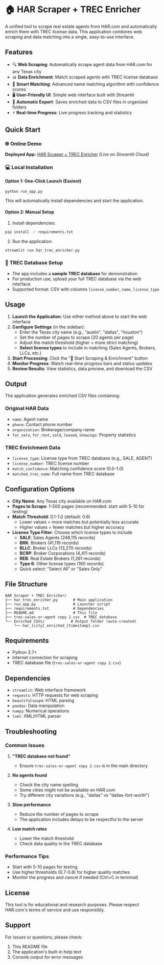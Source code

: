 # 🏠 HAR Scraper + TREC Enricher

A unified tool to scrape real estate agents from HAR.com and automatically enrich them with TREC license data. This application combines web scraping and data matching into a single, easy-to-use interface.

## Features

- 🔍 **Web Scraping**: Automatically scrape agent data from HAR.com for any Texas city
- 📊 **Data Enrichment**: Match scraped agents with TREC license database
- 🎯 **Smart Matching**: Advanced name matching algorithm with confidence scores
- 🖥️ **User-Friendly UI**: Simple web interface built with Streamlit
- 📁 **Automatic Export**: Saves enriched data to CSV files in organized folders
- ⚡ **Real-time Progress**: Live progress tracking and statistics

## Quick Start

### 🌐 **Online Demo**
**Deployed App:** [HAR Scraper + TREC Enricher](https://har-scraper-trec-enricher.streamlit.app/) *(Live on Streamlit Cloud)*

### 💻 **Local Installation**

#### Option 1: One-Click Launch (Easiest)
```bash
python run_app.py
```
This will automatically install dependencies and start the application.

#### Option 2: Manual Setup
1. Install dependencies:
```bash
pip install -r requirements.txt
```

2. Run the application:
```bash
streamlit run har_trec_enricher.py
```

### 📁 **TREC Database Setup**
- The app includes a **sample TREC database** for demonstration
- For production use, upload your full TREC database via the web interface
- Supported format: CSV with columns `license_number`, `name`, `license_type`

## Usage

1. **Launch the Application**: Use either method above to start the web interface
2. **Configure Settings** (in the sidebar):
   - Enter the Texas city name (e.g., "austin", "dallas", "houston")
   - Set the number of pages to scrape (20 agents per page)
   - Adjust the match threshold (higher = more strict matching)
   - **Select license types** to include in matching (Sales Agents, Brokers, LLCs, etc.)
3. **Start Processing**: Click the "🚀 Start Scraping & Enrichment" button
4. **Monitor Progress**: Watch real-time progress bars and status updates
5. **Review Results**: View statistics, data preview, and download the CSV

## Output

The application generates enriched CSV files containing:

### Original HAR Data
- `name`: Agent name
- `phone`: Contact phone number
- `organization`: Brokerage/company name
- `for_sale`, `for_rent`, `sold`, `leased`, `showings`: Property statistics

### TREC Enrichment Data
- `license_type`: License type from TREC database (e.g., SALE, AGENT)
- `license_number`: TREC license number
- `match_confidence`: Matching confidence score (0.0-1.0)
- `matched_trec_name`: Full name from TREC database

## Configuration Options

- **City Name**: Any Texas city available on HAR.com
- **Pages to Scrape**: 1-500 pages (recommended: start with 5-10 for testing)
- **Match Threshold**: 0.1-1.0 (default: 0.6)
  - Lower values = more matches but potentially less accurate
  - Higher values = fewer matches but higher accuracy
- **License Type Filter**: Choose which license types to include
  - **SALE**: Sales Agents (248,115 records)
  - **BRK**: Brokers (41,119 records)
  - **BLLC**: Broker LLCs (13,270 records)
  - **BCRP**: Broker Corporations (4,411 records)
  - **REB**: Real Estate Brokers (1,261 records)
  - **Type 6**: Other license types (160 records)
  - Quick select: "Select All" or "Sales Only"

## File Structure

```
HAR Scraper + TREC Enricher/
├── har_trec_enricher.py       # Main application
├── run_app.py                 # Launcher script
├── requirements.txt           # Dependencies
├── README.md                  # This file
├── trec-sales-or-agent copy 2.csv  # TREC database
└── Enriched CSVs/            # Output folder (auto-created)
    └── har_[city]_enriched_[timestamp].csv
```

## Requirements

- Python 3.7+
- Internet connection for scraping
- TREC database file (`trec-sales-or-agent copy 2.csv`)

## Dependencies

- `streamlit`: Web interface framework
- `requests`: HTTP requests for web scraping
- `beautifulsoup4`: HTML parsing
- `pandas`: Data manipulation
- `numpy`: Numerical operations
- `lxml`: XML/HTML parser

## Troubleshooting

### Common Issues

1. **"TREC database not found"**
   - Ensure `trec-sales-or-agent copy 2.csv` is in the main directory

2. **No agents found**
   - Check the city name spelling
   - Some cities might not be available on HAR.com
   - Try different city variations (e.g., "dallas" vs "dallas-fort-worth")

3. **Slow performance**
   - Reduce the number of pages to scrape
   - The application includes delays to be respectful to the server

4. **Low match rates**
   - Lower the match threshold
   - Check data quality in the TREC database

### Performance Tips

- Start with 5-10 pages for testing
- Use higher thresholds (0.7-0.8) for higher quality matches
- Monitor the progress and cancel if needed (Ctrl+C in terminal)

## License

This tool is for educational and research purposes. Please respect HAR.com's terms of service and use responsibly.

## Support

For issues or questions, please check:
1. This README file
2. The application's built-in help text
3. Console output for error messages 
